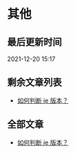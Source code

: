 # 其他

## 最后更新时间

2021-12-20 15:17

## 剩余文章列表

- [如何判断 ie 版本？](https://github.com/bosens-China/blog/issues/25)

## 全部文章

- [如何判断 ie 版本？](https://github.com/bosens-China/blog/issues/25)
